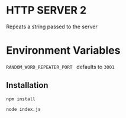 # HTTP SERVER 2Repeats a string passed to the server# Environment Variables`RANDOM_WORD_REPEATER_PORT ` defaults to `3001`## Installation`npm install``node index.js`